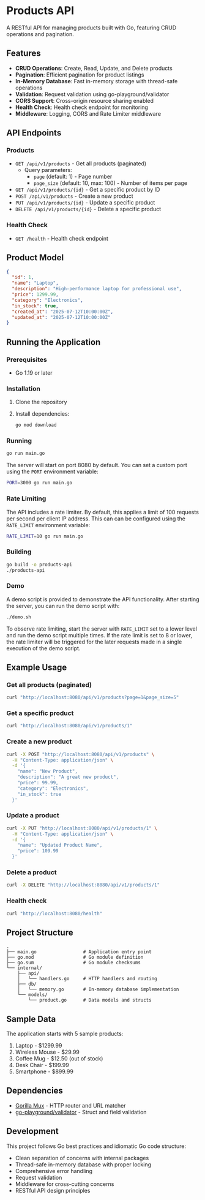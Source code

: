 # Products API

A RESTful API for managing products built with Go, featuring CRUD operations and pagination.

## Features

- **CRUD Operations**: Create, Read, Update, and Delete products
- **Pagination**: Efficient pagination for product listings
- **In-Memory Database**: Fast in-memory storage with thread-safe operations
- **Validation**: Request validation using go-playground/validator
- **CORS Support**: Cross-origin resource sharing enabled
- **Health Check**: Health check endpoint for monitoring
- **Middleware**: Logging, CORS and Rate Limiter middleware

## API Endpoints

### Products

- `GET /api/v1/products` - Get all products (paginated)
  - Query parameters:
    - `page` (default: 1) - Page number
    - `page_size` (default: 10, max: 100) - Number of items per page
- `GET /api/v1/products/{id}` - Get a specific product by ID
- `POST /api/v1/products` - Create a new product
- `PUT /api/v1/products/{id}` - Update a specific product
- `DELETE /api/v1/products/{id}` - Delete a specific product

### Health Check

- `GET /health` - Health check endpoint

## Product Model

```json
{
  "id": 1,
  "name": "Laptop",
  "description": "High-performance laptop for professional use",
  "price": 1299.99,
  "category": "Electronics",
  "in_stock": true,
  "created_at": "2025-07-12T10:00:00Z",
  "updated_at": "2025-07-12T10:00:00Z"
}
```

## Running the Application

### Prerequisites

- Go 1.19 or later

### Installation

1. Clone the repository
2. Install dependencies:

   ```bash
   go mod download
   ```

### Running

```bash
go run main.go
```

The server will start on port 8080 by default. You can set a custom port using the `PORT` environment variable:

```bash
PORT=3000 go run main.go
```

### Rate Limiting

The API includes a rate limiter. By default, this applies a limit of 100 requests per
second per client IP address.  This can can be configured using the `RATE_LIMIT`
environment variable:

```bash
RATE_LIMIT=10 go run main.go
```

### Building

```bash
go build -o products-api
./products-api
```

### Demo

A demo script is provided to demonstrate the API functionality. After starting the server, you can run the demo script with:

```bash
./demo.sh
```

To observe rate limiting, start the server with `RATE_LIMIT` set to a lower level and
run the demo script multiple times.  If the rate limit is set to 8 or lower, the rate limiter
will be triggered for the later requests made in a single execution of the demo script.

## Example Usage

### Get all products (paginated)

```bash
curl "http://localhost:8080/api/v1/products?page=1&page_size=5"
```

### Get a specific product

```bash
curl "http://localhost:8080/api/v1/products/1"
```

### Create a new product

```bash
curl -X POST "http://localhost:8080/api/v1/products" \
  -H "Content-Type: application/json" \
  -d '{
    "name": "New Product",
    "description": "A great new product",
    "price": 99.99,
    "category": "Electronics",
    "in_stock": true
  }'
```

### Update a product

```bash
curl -X PUT "http://localhost:8080/api/v1/products/1" \
  -H "Content-Type: application/json" \
  -d '{
    "name": "Updated Product Name",
    "price": 109.99
  }'
```

### Delete a product

```bash
curl -X DELETE "http://localhost:8080/api/v1/products/1"
```

### Health check

```bash
curl "http://localhost:8080/health"
```

## Project Structure

```text
.
├── main.go                 # Application entry point
├── go.mod                  # Go module definition
├── go.sum                  # Go module checksums
└── internal/
    ├── api/
    │   └── handlers.go     # HTTP handlers and routing
    ├── db/
    │   └── memory.go       # In-memory database implementation
    └── models/
        └── product.go      # Data models and structs
```

## Sample Data

The application starts with 5 sample products:

1. Laptop - $1299.99
2. Wireless Mouse - $29.99
3. Coffee Mug - $12.50 (out of stock)
4. Desk Chair - $199.99
5. Smartphone - $899.99

## Dependencies

- [Gorilla Mux](https://github.com/gorilla/mux) - HTTP router and URL matcher
- [go-playground/validator](https://github.com/go-playground/validator) - Struct and field validation

## Development

This project follows Go best practices and idiomatic Go code structure:

- Clean separation of concerns with internal packages
- Thread-safe in-memory database with proper locking
- Comprehensive error handling
- Request validation
- Middleware for cross-cutting concerns
- RESTful API design principles
